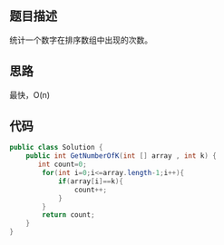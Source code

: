## 题目描述

统计一个数字在排序数组中出现的次数。

## 思路

最快，O(n)

## 代码

```java
public class Solution {
    public int GetNumberOfK(int [] array , int k) {
       int count=0;
        for(int i=0;i<=array.length-1;i++){
            if(array[i]==k){
                count++;
            }
        }
        return count;
    }
}
```